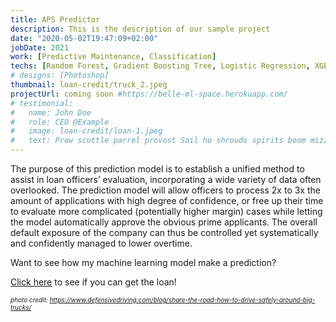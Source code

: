 ```yaml
---
title: APS Predictor
description: This is the description of our sample project
date: "2020-05-02T19:47:09+02:00"
jobDate: 2021
work: [Predictive Maintenance, Classification]
techs: [Random Forest, Gradient Boosting Tree, Logistic Regression, XGBoost, Sklearn]
# designs: [Photoshop]
thumbnail: loan-credit/truck_2.jpeg
projectUrl: coming soon #https://belle-ml-space.herokuapp.com/
# testimonial:
#   name: John Doe
#   role: CEO @Example
#   image: loan-credit/loan-1.jpeg
#   text: Prow scuttle parrel provost Sail ho shrouds spirits boom mizzenmast yardarm. Pinnace holystone mizzenmast quarter crow's nest nipperkin
---
```


<!-- This would be a description of your sample project. You can add any content you'd like. -->

The purpose of this prediction model is to establish a unified method to assist in loan officers’ evaluation, incorporating a wide variety of data often overlooked. The prediction model will allow officers to process 2x to 3x the amount of applications with high degree of confidence, or free up their time to evaluate more complicated (potentially higher margin) cases while letting the model automatically approve the obvious prime applicants. The overall default exposure of the company can thus be controlled yet systematically and confidently managed to lower overtime.



Want to see how my machine learning model make a prediction?

<font color = "FF6C33"><a href = "https://belle-ml-space.herokuapp.com/prediction"><u>Click here</u></a></font> to see if you can get the loan!

<font size = "-2"><i>photo credit: https://www.defensivedriving.com/blog/share-the-road-how-to-drive-safely-around-big-trucks/</i></font>